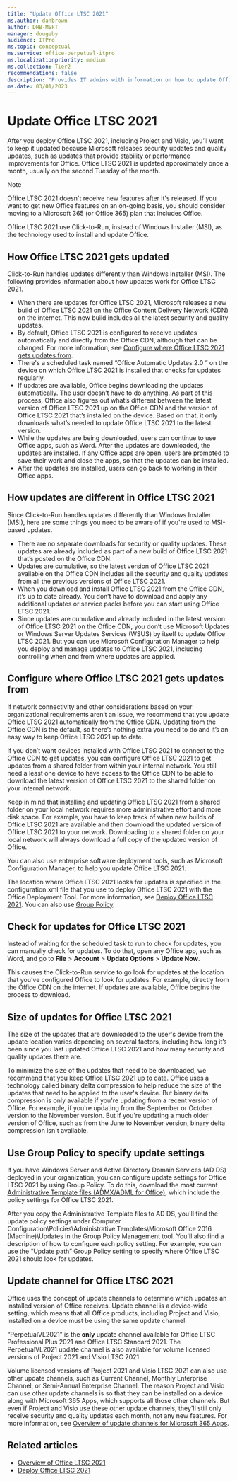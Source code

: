 ```yaml
---
title: "Update Office LTSC 2021"
ms.author: danbrown
author: DHB-MSFT
manager: dougeby
audience: ITPro
ms.topic: conceptual
ms.service: office-perpetual-itpro
ms.localizationpriority: medium
ms.collection: Tier2
recommendations: false
description: "Provides IT admins with information on how to update Office LTSC 2021."
ms.date: 03/01/2023
---
```


# Update Office LTSC 2021
 
After you deploy Office LTSC 2021, including Project and Visio, you’ll want to keep it updated because Microsoft releases security updates and quality updates, such as updates that provide stability or performance improvements for Office. Office LTSC 2021 is updated approximately once a month, usually on the second Tuesday of the month.

> [!NOTE]
> Office LTSC 2021 doesn't receive new features after it's released. If you want to get new Office features on an on-going basis, you should consider moving to a Microsoft 365 (or Office 365) plan that includes Office.

Office LTSC 2021 use Click-to-Run, instead of Windows Installer (MSI), as the technology used to install and update Office.

## How Office LTSC 2021 gets updated

Click-to-Run handles updates differently than Windows Installer (MSI). The following provides information about how updates work for Office LTSC 2021.

- When there are updates for Office LTSC 2021, Microsoft releases a new build of Office LTSC 2021 on the Office Content Delivery Network (CDN) on the internet. This new build includes all the latest security and quality updates.
- By default, Office LTSC 2021 is configured to receive updates automatically and directly from the Office CDN, although that can be changed. For more information, see [Configure where Office LTSC 2021 gets updates from](#configure-where-office-ltsc-2021-gets-updates-from).
- There's a scheduled task named “Office Automatic Updates 2.0 ” on the device on which Office LTSC 2021 is installed that checks for updates regularly.
- If updates are available, Office begins downloading the updates automatically. The user doesn’t have to do anything. As part of this process, Office also figures out what’s different between the latest version of Office LTSC 2021 up on the Office CDN and the version of Office LTSC 2021 that’s installed on the device. Based on that, it only downloads what’s needed to update Office LTSC 2021 to the latest version.
- While the updates are being downloaded, users can continue to use Office apps, such as Word. After the updates are downloaded, the updates are installed. If any Office apps are open, users are prompted to save their work and close the apps, so that the updates can be installed.
- After the updates are installed, users can go back to working in their Office apps.

## How updates are different in Office LTSC 2021

Since Click-to-Run handles updates differently than Windows Installer (MSI), here are some things you need to be aware of if you're used to MSI-based updates.

- There are no separate downloads for security or quality updates. These updates are already included as part of a new build of Office LTSC 2021 that’s posted on the Office CDN.
- Updates are cumulative, so the latest version of Office LTSC 2021 available on the Office CDN includes all the security and quality updates from all the previous versions of Office LTSC 2021.
- When you download and install Office LTSC 2021 from the Office CDN, it’s up to date already. You don’t have to download and apply any additional updates or service packs before you can start using Office LTSC 2021.
- Since updates are cumulative and already included in the latest version of Office LTSC 2021 on the Office CDN, you don’t use Microsoft Updates or Windows Server Updates Services (WSUS) by itself to update Office LTSC 2021. But you can use Microsoft Configuration Manager to help you deploy and manage updates to Office LTSC 2021, including controlling when and from where updates are applied.

## Configure where Office LTSC 2021 gets updates from

If network connectivity and other considerations based on your organizational requirements aren’t an issue, we recommend that you update Office LTSC 2021 automatically from the Office CDN. Updating from the Office CDN is the default, so there’s nothing extra you need to do and it’s an easy way to keep Office LTSC 2021 up to date.

If you don’t want devices installed with Office LTSC 2021 to connect to the Office CDN to get updates, you can configure Office LTSC 2021 to get updates from a shared folder from within your internal network. You still need a least one device to have access to the Office CDN to be able to download the latest version of Office LTSC 2021 to the shared folder on your internal network.

Keep in mind that installing and updating Office LTSC 2021 from a shared folder on your local network requires more administrative effort and more disk space. For example, you have to keep track of when new builds of Office LTSC 2021 are available and then download the updated version of Office LTSC 2021 to your network. Downloading to a shared folder on your local network will always download a full copy of the updated version of Office.

You can also use enterprise software deployment tools, such as Microsoft Configuration Manager, to help you update Office LTSC 2021.

The location where Office LTSC 2021 looks for updates is specified in the configuration.xml file that you use to deploy Office LTSC 2021 with the Office Deployment Tool. For more information, see [Deploy Office LTSC 2021](deploy.md). You can also use [Group Policy](#use-group-policy-to-specify-update-settings).

## Check for updates for Office LTSC 2021

Instead of waiting for the scheduled task to run to check for updates, you can manually check for updates. To do that, open any Office app, such as Word, and go to **File** > **Account** > **Update Options** > **Update Now**.

This causes the Click-to-Run service to go look for updates at the location that you’ve configured Office to look for updates. For example, directly from the Office CDN on the internet. If updates are available, Office begins the process to download.

## Size of updates for Office LTSC 2021

The size of the updates that are downloaded to the user's device from the update location varies depending on several factors, including how long it’s been since you last updated Office LTSC 2021 and how many security and quality updates there are.

To minimize the size of the updates that need to be downloaded, we recommend that you keep Office LTSC 2021 up to date. Office uses a technology called binary delta compression to help reduce the size of the updates that need to be applied to the user's device. But binary delta compression is only available if you're updating from a recent version of Office. For example, if you're updating from the September or October version to the November version. But if you're updating a much older version of Office, such as from the June to November version, binary delta compression isn't available.

## Use Group Policy to specify update settings

If you have Windows Server and Active Directory Domain Services (AD DS) deployed in your organization, you can configure update settings for Office LTSC 2021 by using Group Policy. To do this, download the most current [Administrative Template files (ADMX/ADML for Office)](https://www.microsoft.com/download/details.aspx?id=49030), which include the policy settings for Office LTSC 2021.

After you copy the Administrative Template files to AD DS, you'll find the update policy settings under Computer Configuration\Policies\Administrative Templates\Microsoft Office 2016 (Machine)\Updates in the Group Policy Management tool. You'll also find a description of how to configure each policy setting. For example, you can use the “Update path” Group Policy setting to specify where Office LTSC 2021 should look for updates.

## Update channel for Office LTSC 2021

Office uses the concept of update channels to determine which updates an installed version of Office receives. Update channel is a device-wide setting, which means that all Office products, including Project and Visio, installed on a device must be using the same update channel.

“PerpetualVL2021” is the **only** update channel available for Office LTSC Professional Plus 2021 and Office LTSC Standard 2021. The PerpetualVL2021 update channel is also available for volume licensed versions of Project 2021 and Visio LTSC 2021.

Volume licensed versions of Project 2021 and Visio LTSC 2021 can also use other update channels, such as Current Channel, Monthly Enterprise Channel, or Semi-Annual Enterprise Channel. The reason Project and Visio can use other update channels is so that they can be installed on a device along with Microsoft 365 Apps, which supports all those other channels. But even if Project and Visio use these other update channels, they'll still only receive security and quality updates each month, not any new features. For more information, see [Overview of update channels for Microsoft 365 Apps](../updates/overview-update-channels.md).

## Related articles

- [Overview of Office LTSC 2021](overview.md)
- [Deploy Office LTSC 2021](deploy.md)
